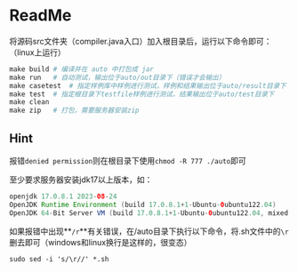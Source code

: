 # ReadMe

将源码src文件夹（compiler.java入口）加入根目录后，运行以下命令即可：（linux上运行）

```makefile
make build # 编译并在 auto 中打包成 jar
make run   # 自动测试，输出位于auto/out目录下（错误才会输出）
make casetest  # 指定样例库中样例进行测试，样例和结果输出位于auto/result目录下
make test  # 指定根目录下testfile样例进行测试，结果输出位于auto/test目录下
make clean 
make zip   # 打包，需要服务器安装zip
```
## Hint

报错`denied permission`则在根目录下使用`chmod -R 777 ./auto`即可

至少要求服务器安装jdk17以上版本，如：

```java
openjdk 17.0.8.1 2023-08-24
OpenJDK Runtime Environment (build 17.0.8.1+1-Ubuntu-0ubuntu122.04)
OpenJDK 64-Bit Server VM (build 17.0.8.1+1-Ubuntu-0ubuntu122.04, mixed mode, sharing)
```

如果报错中出现**`/r`**有关错误，在/auto目录下执行以下命令，将.sh文件中的`\r`删去即可（windows和linux换行是这样的，很变态）

```shell
sudo sed -i 's/\r//' *.sh
```

